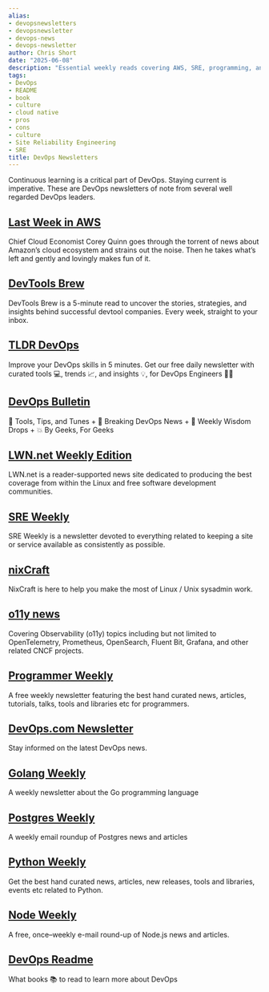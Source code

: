 ```yaml
---
alias:
- devopsnewsletters
- devopsnewsletter
- devops-news
- devops-newsletter
author: Chris Short
date: "2025-06-08"
description: "Essential weekly reads covering AWS, SRE, programming, and DevOps trends for professional development.​​​​​​​​​​​​​​​​"
tags:
- DevOps
- README
- book
- culture
- cloud native
- pros
- cons
- culture
- Site Reliability Engineering
- SRE
title: DevOps Newsletters
---
```


Continuous learning is a critical part of DevOps. Staying current is imperative. These are DevOps newsletters of note from several well regarded DevOps leaders.

## [Last Week in AWS](https://ref.lastweekinaws.com/7h1z3x)

Chief Cloud Economist Corey Quinn goes through the torrent of news about Amazon’s cloud ecosystem and strains out the noise. Then he takes what’s left and gently and lovingly makes fun of it.

## [DevTools Brew](https://morganperry.substack.com/)

DevTools Brew is a 5-minute read to uncover the stories, strategies, and insights behind successful devtool companies. Every week, straight to your inbox.

## [TLDR DevOps](https://tldr.tech/devops)

Improve your DevOps skills in 5 minutes. Get our free daily newsletter with curated tools 💻, trends 📈, and insights 💡, for DevOps Engineers 👨‍💻

## [DevOps Bulletin](https://www.devopsbulletin.com/)

🔧 Tools, Tips, and Tunes + 🚨 Breaking DevOps News + 🌈 Weekly Wisdom Drops + 💥 By Geeks, For Geeks

## [LWN.net Weekly Edition](http://lwn.net/current/)

LWN.net is a reader-supported news site dedicated to producing the best coverage from within the Linux and free software development communities.

## [SRE Weekly](https://sreweekly.com/)

SRE Weekly is a newsletter devoted to everything related to keeping a site or service available as consistently as possible.

## [nixCraft](https://www.cyberciti.biz/subscribe-to-weekly-linux-unix-newsletter-for-sysadmin/)

NixCraft is here to help you make the most of Linux / Unix sysadmin work.

## [o11y news](https://o11y.news/)

Covering Observability (o11y) topics including but not limited to OpenTelemetry, Prometheus, OpenSearch, Fluent Bit, Grafana, and other related CNCF projects.

## [Programmer Weekly](https://www.programmerweekly.com/)

A free weekly newsletter featuring the best hand curated news, articles, tutorials, talks, tools and libraries etc for programmers.

## [DevOps.com Newsletter](https://devops.com/)

Stay informed on the latest DevOps news.

## [Golang Weekly](https://golangweekly.com/)

A weekly newsletter about the Go programming language

## [Postgres Weekly](https://postgresweekly.com/)

A weekly email roundup of Postgres news and articles

## [Python Weekly](https://www.pythonweekly.com/)

Get the best hand curated news, articles, new releases, tools and libraries, events etc related to Python.

## [Node Weekly](https://nodeweekly.com/)

A free, once–weekly e-mail round-up of Node.js news and articles.

## [DevOps Readme](/devops-readme/)

What books 📚 to read to learn more about DevOps
